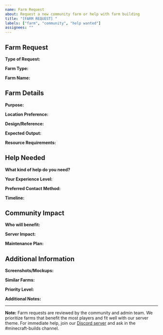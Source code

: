 ```yaml
---
name: Farm Request
about: Request a new community farm or help with farm building
title: "[FARM REQUEST] "
labels: ["farm", "community", "help wanted"]
assignees: ""
---
```


## Farm Request

**Type of Request:**
<!-- New farm proposal, help with existing farm, farm improvement, farm maintenance -->

**Farm Type:**
<!-- What type of farm? (Resource, Food, Building Material, etc.) -->

**Farm Name:**
<!-- Give your farm a name -->

## Farm Details

**Purpose:**
<!-- What will this farm produce? What problem does it solve? -->

**Location Preference:**
<!-- Where would you like to build it? (Near spawn, specific biome, etc.) -->

**Design/Reference:**
<!-- Do you have a specific design in mind? Link to tutorials or screenshots -->

**Expected Output:**
<!-- What and how much will it produce? -->

**Resource Requirements:**
<!-- What materials will be needed to build it? -->

## Help Needed

**What kind of help do you need?**
<!-- Building assistance, design advice, resource gathering, redstone help, etc. -->

**Your Experience Level:**
<!-- Beginner, Intermediate, Advanced -->

**Preferred Contact Method:**
<!-- Discord, in-game, GitHub -->

**Timeline:**
<!-- When do you want to start/finish this project? -->

## Community Impact

**Who will benefit:**
<!-- New players, builders, redstone enthusiasts, etc. -->

**Server Impact:**
<!-- Will it cause lag? How will it affect performance? -->

**Maintenance Plan:**
<!-- Who will maintain it? How often? -->

## Additional Information

**Screenshots/Mockups:**
<!-- If you have any visual references -->

**Similar Farms:**
<!-- Are there similar farms on other servers or in tutorials? -->

**Priority Level:**
<!-- Low, Medium, High, Critical -->

**Additional Notes:**
<!-- Any other information that might be helpful -->

---

**Note:** Farm requests are reviewed by the community and admin team. We prioritize farms that benefit the most players and fit well with our server theme. For immediate help, join our [Discord server](https://discord.gg/NAaPWfSu) and ask in the #minecraft-builds channel. 